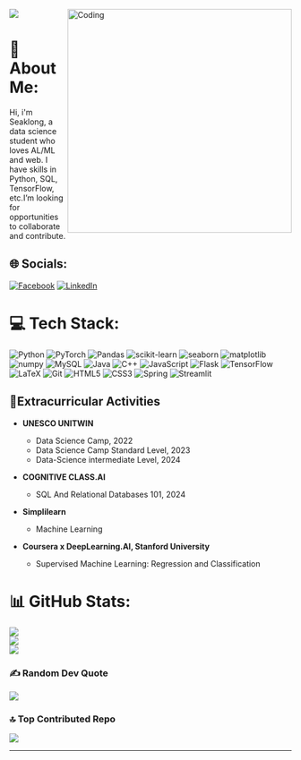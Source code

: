 [![](https://visitcount.itsvg.in/api?id=HS-Long&label=Profile%20Views&icon=5&pretty=true)](https://visitcount.itsvg.in)
<img align="right" alt="Coding" width="400" src="https://media.giphy.com/media/2IudUHdI075HL02Pkk/giphy.gif">
# 💫 About Me:
Hi, i'm Seaklong, a data science student who loves AL/ML and web. I have skills in Python, SQL, TensorFlow, etc.I’m looking for opportunities to collaborate and contribute.


## 🌐 Socials:
[![Facebook](https://img.shields.io/badge/Facebook-%231877F2.svg?logo=Facebook&logoColor=white)](https://fb.com/long.sweetboyzz) [![LinkedIn](https://img.shields.io/badge/LinkedIn-%230077B5.svg?logo=linkedin&logoColor=white)](https://www.linkedin.com/in/seaklong-heng-8206a02b5/) 

# 💻 Tech Stack:
![Python](https://img.shields.io/badge/python-3670A0?style=for-the-badge&logo=python&logoColor=ffdd54)
![PyTorch](https://img.shields.io/badge/PyTorch-%23EE4C2C.svg?style=for-the-badge&logo=PyTorch&logoColor=white)
![Pandas](https://img.shields.io/badge/pandas-%23150458.svg?style=for-the-badge&logo=pandas&logoColor=white)
![scikit-learn](https://img.shields.io/badge/scikit--learn-%23F7931E.svg?style=for-the-badge&logo=scikit-learn&logoColor=white)
![seaborn](https://img.shields.io/badge/seaborn-%2300A98F.svg?style=for-the-badge&logoColor=white)
![matplotlib](https://img.shields.io/badge/matplotlib-%23007ACC.svg?style=for-the-badge&logoColor=white)
![numpy](https://img.shields.io/badge/numpy-%23013243.svg?style=for-the-badge&logo=numpy&logoColor=white)
![MySQL](https://img.shields.io/badge/mysql-%2300f.svg?style=for-the-badge&logo=mysql&logoColor=white)
![Java](https://img.shields.io/badge/java-%23ED8B00.svg?style=for-the-badge&logo=openjdk&logoColor=white)
![C++](https://img.shields.io/badge/c++-%2300599C.svg?style=for-the-badge&logo=c%2B%2B&logoColor=white)
![JavaScript](https://img.shields.io/badge/javascript-%23323330.svg?style=for-the-badge&logo=javascript&logoColor=%23F7DF1E)
![Flask](https://img.shields.io/badge/flask-%23000.svg?style=for-the-badge&logo=flask&logoColor=white)
![TensorFlow](https://img.shields.io/badge/TensorFlow-%23FF6F00.svg?style=for-the-badge&logo=TensorFlow&logoColor=white)
![LaTeX](https://img.shields.io/badge/latex-%23008080.svg?style=for-the-badge&logo=latex&logoColor=white)
![Git](https://img.shields.io/badge/git-%23F05032.svg?style=for-the-badge&logo=git&logoColor=white)
![HTML5](https://img.shields.io/badge/HTML5-%23E34F26.svg?style=for-the-badge&logo=html5&logoColor=white)
![CSS3](https://img.shields.io/badge/CSS3-%231572B6.svg?style=for-the-badge&logo=css3&logoColor=white)
![Spring](https://img.shields.io/badge/spring-%236DB33F.svg?style=for-the-badge&logo=spring&logoColor=white)
![Streamlit](https://img.shields.io/badge/Streamlit-%23FF4B4B.svg?style=for-the-badge&logo=streamlit&logoColor=white)


## 🏅Extracurricular Activities

- **UNESCO UNITWIN**
  - Data Science Camp, 2022
  - Data Science Camp Standard Level, 2023
  - Data-Science intermediate Level, 2024
    
- **COGNITIVE CLASS.AI**
  - SQL And Relational Databases 101, 2024

- **Simplilearn**
  - Machine Learning

- **Coursera x DeepLearning.AI, Stanford University**
  - Supervised Machine Learning: Regression and Classification

   
# 📊 GitHub Stats:
![](https://github-readme-stats.vercel.app/api?username=HS-Long&theme=dracula&hide_border=false&include_all_commits=false&count_private=false)<br/>
![](https://github-readme-streak-stats.herokuapp.com/?user=HS-long&theme=dracula&hide_border=false)<br/>
![](https://github-readme-stats.vercel.app/api/top-langs/?username=HS-Long&theme=dracula&hide_border=false&include_all_commits=false&count_private=false&layout=compact)


### ✍️ Random Dev Quote
![](https://quotes-github-readme.vercel.app/api?type=horizontal&theme=radical)

### 🔝 Top Contributed Repo
![](https://github-contributor-stats.vercel.app/api?username=HS-Long&limit=5&theme=dark&combine_all_yearly_contributions=true)

---


<!-- Proudly created with GPRM ( https://gprm.itsvg.in ) -->
